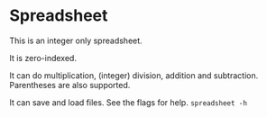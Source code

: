 # Spreadsheet

This is an integer only spreadsheet.

It is zero-indexed.

It can do multiplication, (integer) division, addition and subtraction. Parentheses are also supported.

It can save and load files. See the flags for help. `spreadsheet -h`